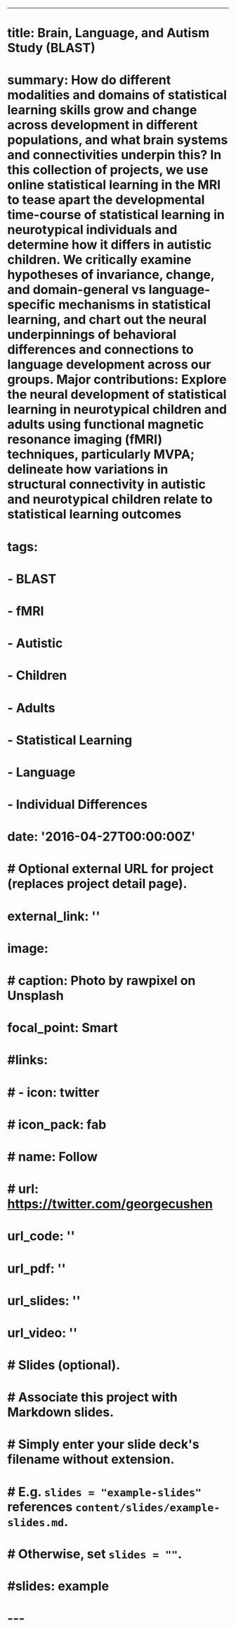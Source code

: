 ---
# title: Brain, Language, and Autism Study (BLAST)
# summary: How do different modalities and domains of statistical learning skills grow and change across development in different populations, and what brain systems and connectivities underpin this? In this collection of projects, we use online statistical learning in the MRI to tease apart the developmental time-course of statistical learning in neurotypical individuals and determine how it differs in autistic children. We critically examine hypotheses of invariance, change, and domain-general vs language-specific mechanisms in statistical learning, and chart out the neural underpinnings of behavioral differences and connections to language development across our groups. Major contributions: Explore the neural development of statistical learning in neurotypical children and adults using functional magnetic resonance imaging (fMRI) techniques, particularly MVPA; delineate how variations in structural connectivity in autistic and neurotypical children relate to statistical learning outcomes
# 
# 
# tags:
#   - BLAST
#   - fMRI
#   - Autistic
#   - Children
#   - Adults
#   - Statistical Learning
#   - Language
#   - Individual Differences
# date: '2016-04-27T00:00:00Z'
# 
# # Optional external URL for project (replaces project detail page).
# external_link: ''
# 
# image:
#   # caption: Photo by rawpixel on Unsplash
#   focal_point: Smart
# 
# #links:
# #  - icon: twitter
# #    icon_pack: fab
# #    name: Follow
# #    url: https://twitter.com/georgecushen
# url_code: ''
# url_pdf: ''
# url_slides: ''
# url_video: ''
# 
# # Slides (optional).
# #   Associate this project with Markdown slides.
# #   Simply enter your slide deck's filename without extension.
# #   E.g. `slides = "example-slides"` references `content/slides/example-slides.md`.
# #   Otherwise, set `slides = ""`.
# #slides: example
# ---
# 
